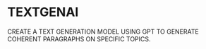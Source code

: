 # TEXTGENAI
CREATE A TEXT GENERATION MODEL USING GPT TO GENERATE COHERENT PARAGRAPHS ON SPECIFIC TOPICS.
